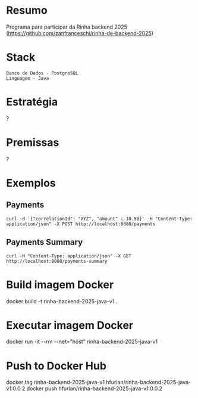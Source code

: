 # Resumo
Programa para participar da Rinha backend 2025 (https://github.com/zanfranceschi/rinha-de-backend-2025)

# Stack

```
Banco de Dados - PostgreSQL
Linguagem - Java
```

# Estratégia

?

# Premissas

?

# Exemplos

## Payments

```
curl -d '{"correlationId": "XYZ", "amount" : 10.50}' -H "Content-Type: application/json" -X POST http://localhost:8080/payments
```

## Payments Summary

```
curl -H "Content-Type: application/json" -X GET http://localhost:8080/payments-summary
```

# Build imagem Docker

docker build -t rinha-backend-2025-java-v1 .

# Executar imagem Docker

docker run -it --rm --net="host" rinha-backend-2025-java-v1

# Push to Docker Hub

docker tag rinha-backend-2025-java-v1 hfurlan/rinha-backend-2025-java-v1:0.0.2
docker push hfurlan/rinha-backend-2025-java-v1:0.0.2
